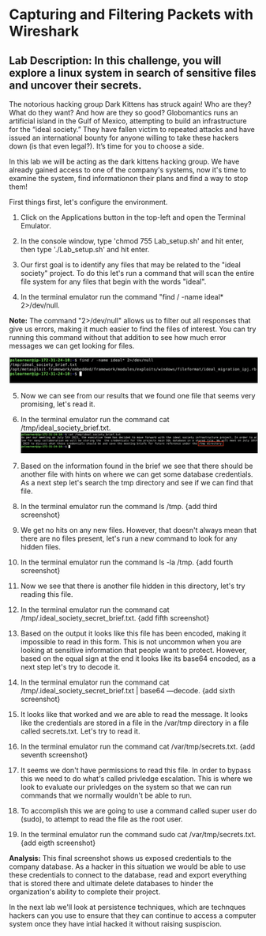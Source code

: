 # Capturing and Filtering Packets with Wireshark
## Lab Description: In this challenge, you will explore a linux system in search of sensitive files and uncover their secrets.

The notorious hacking group Dark Kittens has struck again! Who are they? What do
they want? And how are they so good? Globomantics runs an artificial island in the
Gulf of Mexico, attempting to build an infrastructure for the “ideal society.” They have
fallen victim to repeated attacks and have issued an international bounty for anyone
willing to take these hackers down (is that even legal?). It’s time for you to choose a
side.

In this lab we will be acting as the dark kittens hacking group.
We have already gained access to one of the company's systems,
now it's time to examine the system, find informationon their plans
and find a way to stop them! 

First things first, let's configure the environment.

1. Click on the Applications button in the top-left and open the Terminal Emulator.

2.  In the console window, type 'chmod 755 Lab_setup.sh' and hit enter, then type './Lab_setup.sh' and hit enter.

3. Our first goal is to identify any files that may be related to the "ideal society" project. 
To do this let's run a command that will scan the entire file system for any files that begin with the words "ideal".

4. In the terminal emulator run the command "find / -name ideal* 2>/dev/null.

**Note:** The command "2>/dev/null" allows us to filter out all responses that give us errors, making it much easier to find the files of interest. 
You can try running this command without that addition to see how much error messages we can get looking for files.

![](./Step4.png)

5. Now we can see from our results that we found one file that seems very promising, let's read it.

6. In the terminal emulator run the command cat /tmp/ideal_society_brief.txt.
![](./Step6.png)

7. Based on the information found in the brief we see that there should be another file with hints on where we can get some database credentials.
As a next step let's search the tmp directory and see if we can find that file.

8. In the terminal emulator run the command ls /tmp.
{add third screenshot}

9. We get no hits on any new files. However, that doesn't always mean that there are no files present, let's run a new command to look for any hidden files.

10. In the terminal emulator run the command ls -la /tmp.
{add fourth screenshot}

11. Now we see that there is another file hidden in this directory, let's try reading this file.

12. In the terminal emulator run the command cat /tmp/.ideal_society_secret_brief.txt.
{add fifth screenshot}

13. Based on the output it looks like this file has been encoded, making it impossible to read in this form. 
This is not uncommon when you are looking at sensitive information that people want to protect. However, based
on the equal sign at the end it looks like its base64 encoded, as a next step let's try to decode it.

14. In the terminal emulator run the command cat /tmp/.ideal_society_secret_brief.txt | base64 —decode.
{add sixth screenshot}

15. It looks like that worked and we are able to read the message. It looks like the credentials are stored in a file in the /var/tmp directory
in a file called secrets.txt. Let's try to read it.

16. In the terminal emulator run the command cat /var/tmp/secrets.txt.
{add seventh screenshot}


17. It seems we don't have permissions to read this file. 
In order to bypass this we need to do what's called privledge escalation.
This is where we look to evaluate our privledges on the system so that we can run commands
that we normally wouldn't be able to run.

18. To accomplish this we are going to use a command called super user do (sudo), to attempt
to read the file as the root user.

19. In the terminal emulator run the command sudo cat /var/tmp/secrets.txt.
{add eigth screenshot}

**Analysis:** This final screenshot shows us exposed credentials to the company database.
As a hacker in this situation we would be able to use these credentials to connect
to the database, read and export everything that is stored there and ultimate delete
databases to hinder the organization's ability to complete their project. 

In the next lab we'll look at persistence techniques, which are technques hackers
can you use to ensure that they can continue to access a computer system once
they have intial hacked it without raising suspiscion. 



